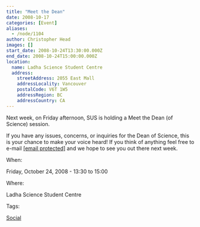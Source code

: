 ```yaml
---
title: "Meet the Dean"
date: 2008-10-17
categories: [Event]
aliases:
  - /node/1104
author: Christopher Head
images: []
start_date: 2008-10-24T13:30:00.000Z
end_date: 2008-10-24T15:00:00.000Z
location:
  name: Ladha Science Student Centre
  address:
    streetAddress: 2055 East Mall
    addressLocality: Vancouver
    postalCode: V6T 1W5
    addressRegion: BC
    addressCountry: CA
---
```


Next week, on Friday afternoon, SUS is holding a Meet the Dean (of Science) session.

If you have any issues, concerns, or inquiries for the Dean of Science, this is your chance to make your voice heard! If you think of anything feel free to e-mail [\[email protected\]](/cdn-cgi/l/email-protection#0576707645716d60667067602b6664) and we
hope to see you out there next week.

When: 

Friday, October 24, 2008 - 13:30 to 15:00

Where: 

Ladha Science Student Centre

Tags: 

[Social](/social)
